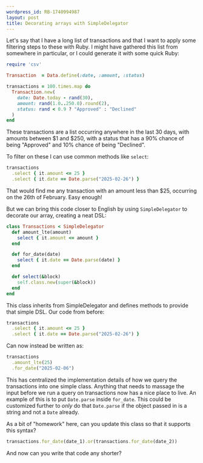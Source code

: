 ```yaml
---
wordpress_id: RB-1740994987
layout: post
title: Decorating arrays with SimpleDelegator
---
```


Let's say that I have a long list of transactions and that I want to apply some filtering steps to these with Ruby. I might have gathered this list from somewhere in particular, or I could generate it with some quick Ruby:

```ruby
require 'csv'

Transaction  = Data.define(:date, :amount, :status)

transactions = 100.times.map do
  Transaction.new(
    date: Date.today - rand(30),
    amount: rand(1.0..250.0).round(2),
    status: rand < 0.9 ? "Approved" : "Declined"
  )
end
```

These transactions are a list occurring anywhere in the last 30 days, with amounts between $1 and $250, with a status that has a 90% chance of being "Approved" and 10% chance of being "Declined".

To filter on these I can use common methods like `select`:

```ruby
transactions
  .select { it.amount <= 25 }
  .select { it.date == Date.parse("2025-02-26") }
```

That would find me any transaction with an amount less than $25, occurring on the 26th of February. Easy enough!

But we can bring this code closer to English by using `SimpleDelegator` to decorate our array, creating a neat DSL:

```ruby
class Transactions < SimpleDelegator
  def amount_lte(amount)
    select { it.amount <= amount }
  end

  def for_date(date)
    select { it.date == Date.parse(date) }
  end

  def select(&block)
    self.class.new(super(&block))
  end
end
```

This class inherits from SimpleDelegator and defines methods to provide that simple DSL. Our code from before:

```ruby
transactions
  .select { it.amount <= 25 }
  .select { it.date == Date.parse("2025-02-26") }
```

Can now instead be written as:

```ruby
transactions
  .amount_lte(25)
  .for_date("2025-02-06")
```

This has centralized the implementation details of how we query the transactions into one simple class. Anything that needs to massage the input before we run a query on transactions now has a nice place to live. An example of this is to put `Date.parse` inside `for_date`. This could be customized further to _only_ do that `Date.parse` if the object passed in is a string and not a `Date` already.

As a bit of "homework" here, can you update this class so that it supports this syntax?

```ruby
transactions.for_date(date_1).or(transactions.for_date(date_2))
```

And now can you write that code any shorter?
